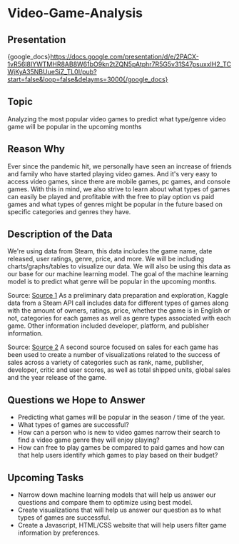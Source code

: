 # Video-Game-Analysis

## Presentation
{google_docs}https://docs.google.com/presentation/d/e/2PACX-1vR56l8IYWTMHR8AB8W61bO9kn2tZQN5pAtphr7R5G5v31S47psuxxIH2_TCWjKyA35NBUueSiZ_TL0I/pub?start=false&loop=false&delayms=3000{/google_docs} 

## Topic
Analyzing the most popular video games to predict what type/genre video game will be popular in the upcoming months

## Reason Why
Ever since the pandemic hit, we personally have seen an increase of friends and family who have started playing video games. And it's very easy to access video games, since there are mobile games, pc games, and console games. 
With this in mind, we also strive to learn about what types of games can easily be played and profitable with the free to play option vs paid games and what types of genres might be popular in the future based on specific categories and genres they have.

## Description of the Data
We're using data from Steam, this data includes the game name, date released, user ratings, genre, price, and more. We will be including charts/graphs/tables to visualize our data. We will also be using this data as our base for our machine learning model. The goal of the machine learning model is to predict what genre will be popular in the upcoming months. 

Source: [Source 1](https://www.kaggle.com/nikdavis/steam-store-games)
As a preliminary data preparation and exploration, Kaggle data from a Steam API call includes data for different types of games along with the amount of owners, ratings, price, whether the game is in English or not, categories for each games as well as genre types associated with each game. Other information included developer, platform, and publisher information.

Source: [Source 2](https://www.kaggle.com/ashaheedq/video-games-sales-2019)
A second source focused on sales for each game has been used to create a number of visualizations related to the success of sales across a variety of categories such as rank, name, publisher, developer, critic and user scores, as well as total shipped units, global sales and the year release of the game. 

## Questions we Hope to Answer
- Predicting what games will be popular in the season / time of the year.
- What types of games are successful?
- How can a person who is new to video games narrow their search to find a video game genre they will enjoy playing?
- How can free to play games be compared to paid games and how can that help users identify which games to play based on their budget?

## Upcoming Tasks
- Narrow down machine learning models that will help us answer our questions and compare them to optimize using best model. 
- Create visualizations that will help us answer our question as to what types of games are successful.
- Create a Javascript, HTML/CSS website that will help users filter game information by preferences. 